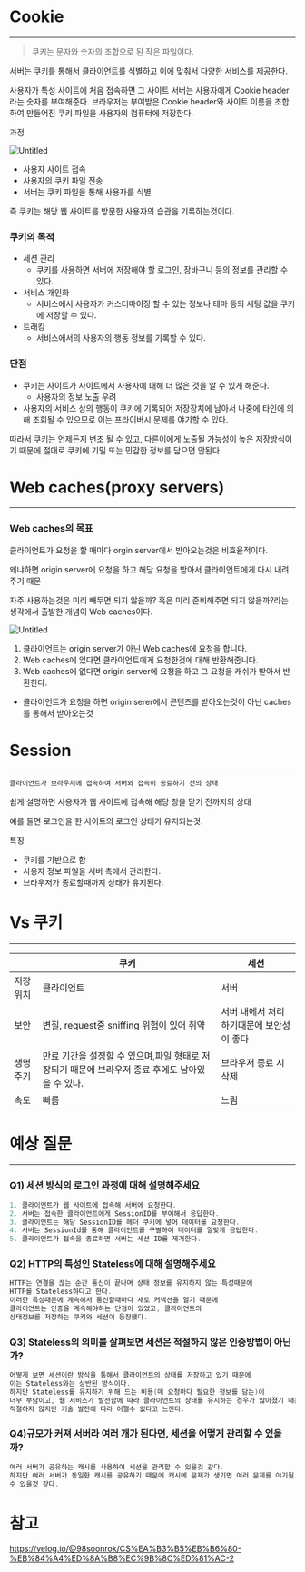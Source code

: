 # Cookie

---

> 쿠키는 문자와 숫자의 조합으로 된 작은 파일이다.
>

서버는 쿠키를 통해서 클라이언트를 식별하고 이에 맞춰서 다양한 서비스를 제공한다.

사용자가  특성 사이트에 처음 접속하면 그 사이트 서버는 사용자에게 Cookie header라는 숫자를 부여해준다. 브라우저는 부여받은 Cookie header와 사이트 이름을 조합하여 만들어진 쿠키 파일을 사용자의 컴퓨터에 저장한다.

과정

![Untitled](https://file.notion.so/f/f/bea1f681-e907-4ad0-8d9e-c46aa582a35d/86acc03c-976f-46d9-b556-613102d96874/Untitled.png?id=82c8ed2b-acdc-4de8-8254-ad2738dae529&table=block&spaceId=bea1f681-e907-4ad0-8d9e-c46aa582a35d&expirationTimestamp=1709467200000&signature=GVW6tgNxQz4CeAidOfj9wcxx15H9cfF7F9vQHq7iIi8&downloadName=Untitled.png)

- 사용자 사이트 접속
- 사용자의 쿠키 파일 전송
- 서버는 쿠키 파일을 통해 사용자를 식별

즉 쿠키는 해당 웹 사이트를 방문한 사용자의 습관을 기록하는것이다.

### 쿠키의 목적

- 세션 관리
    - 쿠키를 사용하면 서버에 저장해야 할 로그인, 장바구니 등의 정보를 관리할 수 있다.
- 서비스 개인화
    - 서비스에서 사용자가 커스터마이징 할 수 있는 정보나  테마 등의 세팅 값을 쿠키에 저장할 수 있다.
- 트래킹
    - 서비스에서의 사용자의 행동 정보를 기록할 수 있다.

### 단점

- 쿠키는 사이트가 사이트에서 사용자에 대해 더 많은 것을 알 수 있게 해준다.
    - 사용자의 정보 노출 우려
- 사용자의 서비스 상의 행동이 쿠키에 기록되어 저장장치에 남아서 나중에 타인에 의해 조회될 수 있으므로 이는 프라이버시 문제를 야기할 수 있다.

따라서 쿠키는 언제든지 변조 될 수 있고, 다른이에게 노출될 가능성이 높은 저장방식이기 때문에 절대로 쿠키에 기밀 또는 민감한 정보를 담으면 안된다.

# Web caches(proxy servers)

---

### Web caches의 목표

클라이언트가 요청을 할 때마다 orgin server에서 받아오는것은 비효율적이다.

왜냐하면 origin server에 요청을 하고 해당 요청을 받아서 클라이언트에게 다시 내려주기 때문

자주 사용하는것은 미리 빼두면 되지 않을까? 혹은 미리 준비해주면 되지 않을까?라는 생각에서 출발한 개념이 Web caches이다.

![Untitled](https://file.notion.so/f/f/bea1f681-e907-4ad0-8d9e-c46aa582a35d/aaffeb9c-bc30-46d4-a17a-e4d6945566de/Untitled.png?id=abc8320a-a71f-45ca-a987-30aa15f2e2fc&table=block&spaceId=bea1f681-e907-4ad0-8d9e-c46aa582a35d&expirationTimestamp=1709467200000&signature=JD3rNZdypvVYsiOzMBR56vvrBQpGxubgXU4q9U1zZdE&downloadName=Untitled.png)

1. 클라이언트는 origin server가 아닌 Web caches에 요청을 합니다.
2. Web caches에 있다면 클라이언트에게 요청한것에 대해 반환해줍니다.
3. Web caches에 없다면 origin server에 요청을 하고 그 요청을 캐쉬가 받아서 반환한다.

- 클라이언트가 요청을 하면 origin serer에서 콘텐츠를 받아오는것이 아닌 caches를 통해서 받아오는것

# Session

---

```java
클라이언트가 브라우저에 접속하여 서버와 접속이 종료하기 전의 상태
```

쉽게 설명하면 사용자가 웹 사이트에 접속해 해당 창을 닫기 전까지의 상태

예를 들면 로그인을 한 사이트의 로그인 상태가 유지되는것.

특징

- 쿠키를 기반으로 함
- 사용자 정보 파일을 서버 측에서 관리한다.
- 브라우저가 종료할때까지 상태가 유지된다.

# Vs 쿠키

---

|  | 쿠키                                                      | 세션                     |
| --- |---------------------------------------------------------|------------------------|
| 저장 위치 | 클라이언트                                                   | 서버                     |
| 보안 | 변질, request중 sniffing 위험이 있어 취약                         | 서버 내에서 처리하기때문에 보안성이 좋다 |
| 생명주기 | 만료 기간을 설정할 수 있으며,파일 형태로 저장되기 때문에 브라우저 종료 후에도 남아있을 수 있다. | 브라우저 종료 시 삭제 |
| 속도 | 빠름                                                      | 느림 |

# 예상 질문

---

### Q1) 세션 방식의 로그인 과정에 대해 설명해주세요

```java
1. 클라이언트가 웹 사이트에 접속해 서버에 요청한다.
2. 서버는 접속한 클라이언트에게 SessionID를 부여해서 응답한다.
3. 클라이언트는 해당 SessionID를 헤더 쿠키에 넣어 데이터를 요청한다.
4. 서버는 SessionId를 통해 클라이언트를 구별하여 데이터를 알맞게 응답한다.
5. 클라이언트가 접속을 종료하면 서버는 세션 ID를 제거한다.
```

### Q2) HTTP의 특성인 Stateless에 대해 설명해주세요

```java
HTTP는 연결을 끊는 순간 통신이 끝나며 상태 정보를 유지하지 않는 특성때문에 
HTTP를 Stateless하다고 한다.
이러한 특성때문에 계속해서 통신할때마다 새로 커넥션을 열기 때문에 
클라이언트는 인증을 계속해야하는 단점이 있었고, 클라이언트의
상태정보를 저장하는 쿠키와 세션이 등장했다.
```

### Q3) Stateless의 의미를 살펴보면 세션은 적절하지 않은 인증방법이 아닌가?

```java
어떻게 보면 세션이란 방식을 통해서 클라이언트의 상태를 저장하고 있기 때문에
이는 Stateless와는 상반된 방식이다.
하지만 Stateless를 유지하기 위해 드는 비용(매 요청마다 필요한 정보를 담는)이
너무 부담이고, 웹 서비스가 발전함에 따라 클라이언트의 상태를 유지하는 경우가 많아졌기 때문에
적절하지 않지만 기술 발전에 따라 어쩔수 없다고 느낀다.
```

### Q4)규모가 커져 서버라 여러 개가 된다면, 세션을 어떻게 관리할 수 있을까?

```java
여러 서버가 공유하는 캐시를 사용하여 세션을 관리할 수 있을것 같다.
하지만 여러 서버가 동일한 캐시를 공유하기 때문에 캐시에 문제가 생기면 여러 문제를 야기될
수 있을것 같다.
```

# 참고
https://velog.io/@98soonrok/CS%EA%B3%B5%EB%B6%80-%EB%84%A4%ED%8A%B8%EC%9B%8C%ED%81%AC-2